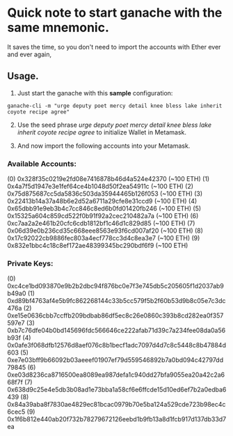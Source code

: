 # Quick note to start ganache with the same mnemonic.
It saves the time, so you don't need to import the accounts with Ether ever and ever again,
## Usage.
1. Just start the ganache with this __sample__ configuration:
```
ganache-cli -m "urge deputy poet mercy detail knee bless lake inherit coyote recipe agree"
```
2. Use the seed phrase _urge deputy poet mercy detail knee bless lake inherit coyote recipe agree_ to initialize Wallet in Metamask.

3. And now import the following accounts into your Metamask.
### Available Accounts:
(0) 0x328f35c0219e2fd08e7416878b46d4a524e42370 (~100 ETH)
(1) 0x4a7f5d1947e3e1fef64ce4b1048d50f2ea54911c (~100 ETH)
(2) 0x75d875687cc5da5836c503da35944465b126f053 (~100 ETH)
(3) 0x22413b14a37a48b6e2d52a6711a29cfe8e31ccd9 (~100 ETH)
(4) 0x65dbb91e9eb3b4c7cc846c8ed6b0fd01420fb246 (~100 ETH)
(5) 0x15325a604c859cd522f0b91f92a2cec210482a7a (~100 ETH)
(6) 0xc7aa2a2e461b20cfc6cdb1812bf1c46d1c829d85 (~100 ETH)
(7) 0x06d39e0b236cd35c668eee8563e93f6cd007af20 (~100 ETH)
(8) 0x17c92022cb9886fec803a4ecf778cc3d4c8ea3e7 (~100 ETH)
(9) 0x832e1bbc4c18c8ef172ae48399345bc290bdf6f9 (~100 ETH)

### Private Keys:
(0) 0xc4ce1bd093870e9b2b2dbc94f876bc0e7f3e745db5c205605f1d2037ab9b49a0
(1) 0xd89bf4763af4e5b9fc862268144c33b5cc579f5b2f60b53d9b8c05e7c3dc476a
(2) 0xe15e0636cbb7ccffb209bdbab86df5ec8c26e0860c393b8cd282ea0f357597e7
(3) 0xb7c76dfe04b0bd145696fdc566646ce222afab71d39c7a234fee08da0a56b93f
(4) 0x0afe3f068dfb12576d8aef076c8b1becf1adc7097d4d7c8c5448c8b47884d603
(5) 0xe7e03bff9b66092b03aeeef01907ef79d559546892b7a0bd094c42797dd79845
(6) 0xe03d8236ca8716500ea8089ea987defa1c940dd27bfa9055ea20a42c2a668f7f
(7) 0x638d9c25e4e5db3b08ad1e73bba1a58cf6e6ffcde15d10ed6ef7b2a0edba6439
(8) 0x84a39aba8f7830ae4829ec81bcac0979b70e5ba124a529cde723b98ec4c6cec5
(9) 0x1f6b812e440ab20f732b78279672126eebd1b9fb13a8d1fcb917d137db33d7ea
